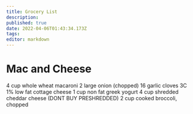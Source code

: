 ```yaml
---
title: Grocery List
description: 
published: true
date: 2022-04-06T01:43:34.173Z
tags: 
editor: markdown
---
```


# Mac and Cheese
4 cup whole wheat macaroni
2 large onion (chopped)
16 garlic cloves
3C 1% low fat cottage cheese
1 cup non fat greek yogurt
4 cup shredded cheddar cheese (DONT BUY PRESHREDDED)
2 cup cooked broccoli, chopped